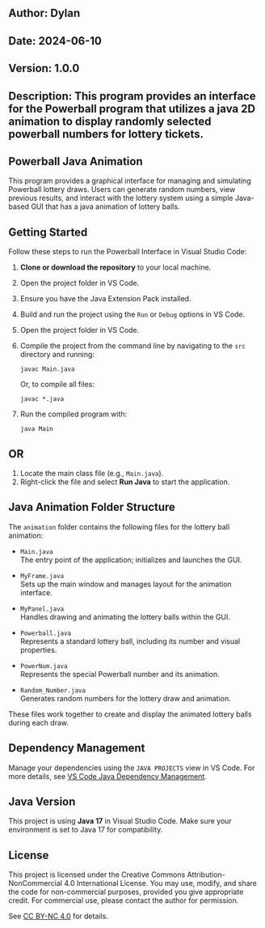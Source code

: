 ## Author: Dylan
## Date: 2024-06-10
## Version: 1.0.0
## Description: This program provides an interface for the Powerball program that utilizes a java 2D animation to display randomly selected powerball numbers for lottery tickets.

## Powerball Java Animation

This program provides a graphical interface for managing and simulating Powerball lottery draws. Users can generate random numbers, view previous results, and interact with the lottery system using a simple Java-based GUI that has a java animation of lottery balls.

## Getting Started

Follow these steps to run the Powerball Interface in Visual Studio Code:

1. **Clone or download the repository** to your local machine.
2. Open the project folder in VS Code.
3. Ensure you have the Java Extension Pack installed.
4. Build and run the project using the `Run` or `Debug` options in VS Code.

1. Open the project folder in VS Code.
2. Compile the project from the command line by navigating to the `src` directory and running:
    ```
    javac Main.java
    ```
    Or, to compile all files:
    ```
    javac *.java
    ```
3. Run the compiled program with:
    ```
    java Main
    ```
## OR
1. Locate the main class file (e.g., `Main.java`).
2. Right-click the file and select **Run Java** to start the application.

## Java Animation Folder Structure

The `animation` folder contains the following files for the lottery ball animation:

- `Main.java`  
    The entry point of the application; initializes and launches the GUI.

- `MyFrame.java`  
    Sets up the main window and manages layout for the animation interface.

- `MyPanel.java`  
    Handles drawing and animating the lottery balls within the GUI.

- `Powerball.java`  
    Represents a standard lottery ball, including its number and visual properties.

- `PowerNum.java`  
    Represents the special Powerball number and its animation.

- `Random_Number.java`  
    Generates random numbers for the lottery draw and animation.

These files work together to create and display the animated lottery balls during each draw.

## Dependency Management

Manage your dependencies using the `JAVA PROJECTS` view in VS Code. For more details, see [VS Code Java Dependency Management](https://github.com/microsoft/vscode-java-dependency#manage-dependencies).
## Java Version

This project is using **Java 17** in Visual Studio Code. Make sure your environment is set to Java 17 for compatibility.

## License

This project is licensed under the Creative Commons Attribution-NonCommercial 4.0 International License. You may use, modify, and share the code for non-commercial purposes, provided you give appropriate credit. For commercial use, please contact the author for permission.

See [CC BY-NC 4.0](https://creativecommons.org/licenses/by-nc/4.0/) for details.
